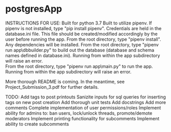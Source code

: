 # postgresApp
INSTRUCTIONS FOR USE: 
Built for python 3.7
Built to utilize pipenv. If pipenv is not installed, type "pip install pipenv". 
Credentials are held in the database.ini file. This file should be created/modified accordingly by the user before running the app. 
From the root directory, type "pipenv install". Any dependencies will be installed.
From the root directory, type "pipenv run app\dbbuilder.py" to build out the database (database and schema names defined in database.ini). Running from within the app subdirectory will raise an error.  
From the root directory, type "pipenv run app\main.py" to run the app. Running from within the app subdirectory will raise an error. 

More thorough README is coming. In the meantime, see Project_Submission_3.pdf for further details.

TODO:
Add tags to post printouts
Sanizite inputs for sql queries for inserting tags on new post creation
Add thorough unit tests
Add docstrings
Add more comments
Complete implementation of user permissions/roles
Implement ability for admins to:
    ban users, lock/unlock threads, promote/demote moderators
Implement printing functionality for subcomments
Implement ability to create subcomments